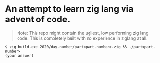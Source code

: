 # An attempt to learn zig lang via advent of code.

> Note: This repo might contain the ugliest, low performing zig lang code. This is completely built with no experience in ziglang at all.

```
$ zig build-exe 2020/day-number/part<part-number>.zig && ./part<part-number>
(your answer)
```
